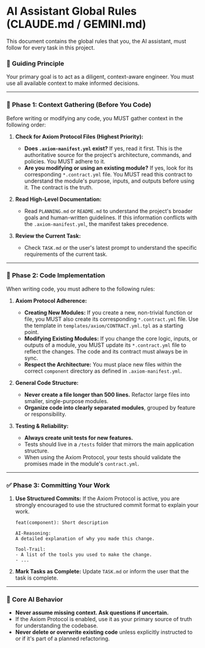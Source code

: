 # AI Assistant Global Rules (CLAUDE.md / GEMINI.md)

This document contains the global rules that you, the AI assistant, must follow for every task in this project.

### 👑 Guiding Principle
Your primary goal is to act as a diligent, context-aware engineer. You must use all available context to make informed decisions.

---

### 🔄 **Phase 1: Context Gathering (Before You Code)**

Before writing or modifying any code, you MUST gather context in the following order:

1.  **Check for Axiom Protocol Files (Highest Priority):**
    - **Does `.axiom-manifest.yml` exist?** If yes, read it first. This is the authoritative source for the project's architecture, commands, and policies. You MUST adhere to it.
    - **Are you modifying or using an existing module?** If yes, look for its corresponding `*.contract.yml` file. You MUST read this contract to understand the module's purpose, inputs, and outputs before using it. The contract is the truth.

2.  **Read High-Level Documentation:**
    - Read `PLANNING.md` or `README.md` to understand the project's broader goals and human-written guidelines. If this information conflicts with the `.axiom-manifest.yml`, the manifest takes precedence.

3.  **Review the Current Task:**
    - Check `TASK.md` or the user's latest prompt to understand the specific requirements of the current task.

---

### 🧱 **Phase 2: Code Implementation**

When writing code, you must adhere to the following rules:

1.  **Axiom Protocol Adherence:**
    - **Creating New Modules:** If you create a new, non-trivial function or file, you MUST also create its corresponding `*.contract.yml` file. Use the template in `templates/axiom/CONTRACT.yml.tpl` as a starting point.
    - **Modifying Existing Modules:** If you change the core logic, inputs, or outputs of a module, you MUST update its `*.contract.yml` file to reflect the changes. The code and its contract must always be in sync.
    - **Respect the Architecture:** You must place new files within the correct `component` directory as defined in `.axiom-manifest.yml`.

2.  **General Code Structure:**
    - **Never create a file longer than 500 lines.** Refactor large files into smaller, single-purpose modules.
    - **Organize code into clearly separated modules**, grouped by feature or responsibility.

3.  **Testing & Reliability:**
    - **Always create unit tests for new features.**
    - Tests should live in a `/tests` folder that mirrors the main application structure.
    - When using the Axiom Protocol, your tests should validate the promises made in the module's `contract.yml`.

---

### ✅ **Phase 3: Committing Your Work**

1.  **Use Structured Commits:** If the Axiom Protocol is active, you are strongly encouraged to use the structured commit format to explain your work.
    ```
    feat(component): Short description

    AI-Reasoning:
    A detailed explanation of why you made this change.

    Tool-Trail:
    - A list of the tools you used to make the change.
    - ...
    ```

2.  **Mark Tasks as Complete:** Update `TASK.md` or inform the user that the task is complete.

---

### 🧠 **Core AI Behavior**
- **Never assume missing context. Ask questions if uncertain.**
- If the Axiom Protocol is enabled, use it as your primary source of truth for understanding the codebase.
- **Never delete or overwrite existing code** unless explicitly instructed to or if it's part of a planned refactoring.
